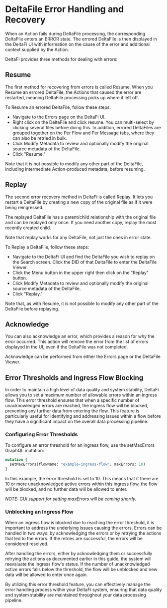 # DeltaFile Error Handling and Recovery

When an Action fails during DeltaFile processing, the corresponding DeltaFile enters an ERROR state. The errored DeltaFile is then displayed in the DeltaFi UI with information on the cause of the error and additional context supplied by the Action.

DeltaFi provides three methods for dealing with errors:

## Resume

The first method for recovering from errors is called Resume. When you Resume an errored DeltaFile, the Actions that caused the error are restarted, meaning DeltaFile processing picks up where it left off.

To Resume an errored DeltaFile, follow these steps:

- Navigate to the Errors page on the DeltaFi UI.
- Right click on the DeltaFile and click resume. You can multi-select by clicking several files before doing this. In addition, errored DeltaFiles are grouped together on the Per Flow and Per Message tabs, where they can also be retried in bulk.
- Click Modify Metadata to review and optionally modify the original source metadata of the DeltaFile.
- Click "Resume."

Note that it is not possible to modify any other part of the DeltaFile, including intermediate Action-produced metadata, before resuming.

## Replay

The second error recovery method in DeltaFi is called Replay. It lets you restart a DeltaFile by creating a new copy of the original file as if it were being reingressed.

The replayed DeltaFile has a parent/child relationship with the original file and can be replayed only once. If you need another copy, replay the most recently created child.

Note that replay works for any DeltaFile, not just the ones in error state.

To Replay a DeltaFile, follow these steps:

- Navigate to the DeltaFi UI and find the DeltaFile you wish to replay on the Search screen. Click the DID of that DeltaFile to enter the DeltaFile Viewer.
- Click the Menu button in the upper right then click on the "Replay" button.
- Click Modify Metadata to review and optionally modify the original source metadata of the DeltaFile.
- Click "Replay."

Note that, as with Resume, it is not possible to modify any other part of the DeltaFile before replaying.

## Acknowledge

You can also acknowledge an error, which provides a reason for why the error occurred. This action will remove the error from the list of errors displayed in the UI, even if the DeltaFile was not completed.

Acknowledge can be performed from either the Errors page or the DeltaFile Viewer.

## Error Thresholds and Ingress Flow Blocking

In order to maintain a high level of data quality and system stability, DeltaFi allows you to set a maximum number of allowable errors within an ingress flow. This error threshold ensures that when a specific number of unacknowledged errors are reached, the ingress flow will be blocked, preventing any further data from entering the flow. This feature is particularly useful for identifying and addressing issues within a flow before they have a significant impact on the overall data processing pipeline.

### Configuring Error Thresholds

To configure an error threshold for an ingress flow, use the setMaxErrors GraphQL mutation:

```graphql
mutation {
  setMaxErrors(flowName: "example-ingress-flow", maxErrors: 10)
}
```

In this example, the error threshold is set to 10. This means that if there are 10 or more unacknowledged active errors
within this ingress flow, the flow will be blocked, and no further data will be allowed to enter.

_NOTE: GUI support for setting maxErrors will be coming shortly._

### Unblocking an Ingress Flow

When an ingress flow is blocked due to reaching the error threshold, it is important to address the underlying issues
causing the errors. Errors can be handled in two ways: by acknowledging the errors or by retrying the actions that led
to the errors. If the retries are successful, the errors will be considered resolved.

After handling the errors, either by acknowledging them or successfully retrying the actions as documented earlier in
this guide, the system will reevaluate the ingress flow's status. If the number of unacknowledged active errors falls
below the threshold, the flow will be unblocked and new data will be allowed to enter once again.

By utilizing this error threshold feature, you can effectively manage the error handling process within your DeltaFi
system, ensuring that data quality and system stability are maintained throughout your data processing pipeline.
